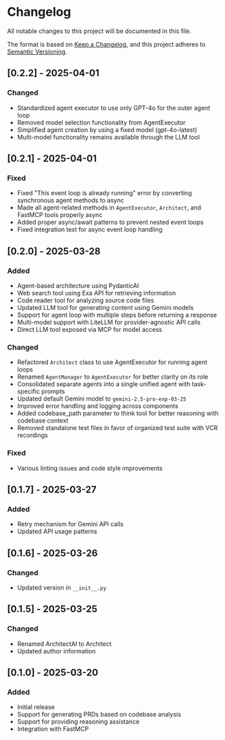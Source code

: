 # Changelog

All notable changes to this project will be documented in this file.

The format is based on [Keep a Changelog](https://keepachangelog.com/en/1.1.0/),
and this project adheres to [Semantic Versioning](https://semver.org/spec/v2.0.0.html).

## [0.2.2] - 2025-04-01

### Changed
- Standardized agent executor to use only GPT-4o for the outer agent loop
- Removed model selection functionality from AgentExecutor
- Simplified agent creation by using a fixed model (gpt-4o-latest)
- Multi-model functionality remains available through the LLM tool

## [0.2.1] - 2025-04-01

### Fixed
- Fixed "This event loop is already running" error by converting synchronous agent methods to async
- Made all agent-related methods in `AgentExecutor`, `Architect`, and FastMCP tools properly async
- Added proper async/await patterns to prevent nested event loops
- Fixed integration test for async event loop handling

## [0.2.0] - 2025-03-28

### Added
- Agent-based architecture using PydanticAI
- Web search tool using Exa API for retrieving information
- Code reader tool for analyzing source code files
- Updated LLM tool for generating content using Gemini models
- Support for agent loop with multiple steps before returning a response
- Multi-model support with LiteLLM for provider-agnostic API calls
- Direct LLM tool exposed via MCP for model access

### Changed
- Refactored `Architect` class to use AgentExecutor for running agent loops
- Renamed `AgentManager` to `AgentExecutor` for better clarity on its role
- Consolidated separate agents into a single unified agent with task-specific prompts
- Updated default Gemini model to `gemini-2.5-pro-exp-03-25`
- Improved error handling and logging across components
- Added codebase_path parameter to think tool for better reasoning with codebase context
- Removed standalone test files in favor of organized test suite with VCR recordings

### Fixed
- Various linting issues and code style improvements

## [0.1.7] - 2025-03-27

### Added
- Retry mechanism for Gemini API calls
- Updated API usage patterns

## [0.1.6] - 2025-03-26

### Changed
- Updated version in `__init__.py`

## [0.1.5] - 2025-03-25

### Changed
- Renamed ArchitectAI to Architect
- Updated author information

## [0.1.0] - 2025-03-20

### Added
- Initial release
- Support for generating PRDs based on codebase analysis
- Support for providing reasoning assistance
- Integration with FastMCP